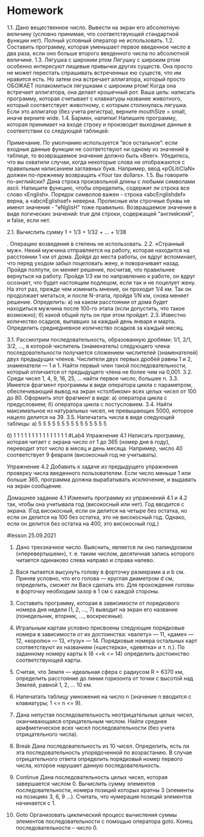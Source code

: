 # Homework
1.1. Дано вещественное число. Вывести на экран его абсолютную величину (условно принимая,
что соответствующей стандартной функции нет). Полный условный оператор не использовать.
1.2. Составить программу, которая уменьшает первое введенное число в два раза, если оно
больше второго введенного числа по абсолютной величине.
1.3. Лягушка с широким ртом
Лягушку с широким ртом особенно интересуют пищевые привычки других существ.
Она просто не может перестать спрашивать встреченных ею существ, что им нравится есть. Но
затем она встречает аллигатора, который просто ОБОЖАЕТ полакомиться лягушками с широким
ртом!
Когда она встречает аллигатора, она делает крошечный рот.
Ваша цель: написать программу, которая считывает с клавиатуры название животного, который
соответствует животному, с которым столкнулась лягушка.
Если это аллигатор (без учета регистра), верните mouthSize = small, иначе верните wide.
1.4. Бармен, напитки!
Напишите программу, которая принимает на входе строку и производит выходные данные в
соответствии со следующей таблицей:

Примечание. По умолчанию используется “все остальное”: если входные данные функции не
соответствуют ни одному из значений в таблице, то возвращаемое значение должно быть
«Beer».
Убедитесь, что вы охватили случаи, когда некоторые слова не отображаются с правильным
написанием заглавных букв. Например, ввод «pOLitiCIaN» должен по-прежнему возвращать
«Your tax dollars».
1.5. Вы говорите по-английски?
Дана строка произвольной длины с любыми символами ascii. Напишите функцию, чтобы
определить, содержит ли строка все слово «English».
Порядок символов важен - строка «abcEnglishdef» верна, а «abcnEglishsef» неверна.
Прописные или строчные буквы не имеют значения - "eNglisH" тоже правильно.
Возвращаемое значение в виде логических значений: true для строки, содержащей
"английский", и false, если нет.

2.1. Вычислить сумму 1 + 1/3 + 1/32 + ... + 1/38

. Операцию возведения в степень не использовать.
2.2. «Странный муж». Некий мужчина отправляется на работу, которая находится на расстоянии 1
км от дома. Дойдя до места работы, он вдруг вспоминает, что перед уходом забыл поцеловать
жену, и поворачивает назад. Пройдя полпути, он меняет решение, посчитав, что правильнее
вернуться на работу. Пройдя 1/3 км по направлению к работе, он вдруг осознает, что будет
настоящим подлецом, если так и не поцелует жену. На этот раз, прежде чем изменить мнение, он
проходит 1/4 км. Так он продолжает метаться, и после N-этапа, пройдя 1/N км, снова меняет
решение. Определить:
а) на каком расстоянии от дома будет находиться мужчина после 100-го этапа (если допустить, что
такое возможно);
б) какой общий путь он при этом пройдет.
2.3. Известно количество осадков, выпавших за каждый день января и марта. Определить
среднедневное количество осадков за каждый месяц.

3.1. Рассмотрим последовательность, образованную дробями: 1/1, 2/1, 3/2, ..., в которой
числитель (знаменатель) следующего члена последовательности получается сложением
числителей (знаменателей) двух предыдущих членов. Числители двух первых дробей равны 1 и 2,
знаменатели — 1 и 1. Найти первый член такой последовательности, который отличается от
предыдущего члена не более чем на 0,001.
3.2. Среди чисел 1, 4, 9, 16, 25, ... найти первое число, большее n.
3.3. Имеется фрагмент программы в виде оператора цикла с параметром, обеспечивающий вывод
на экран «столбиком» всех целых чисел от 100 до 80. Оформить этот фрагмент в виде:
а) оператора цикла с предусловием;
б) оператора цикла с постусловием.
3.4. Найти максимальное из натуральных чисел, не превышающих 5000, которое нацело делится
на 39.
3.5. Напечатать числа в виде следующей таблицы:
а) 5
5 5
5 5 5
5 5 5 5
5 5 5 5 5

б) 1 1 1 1 1
1 1 1 1
1 1 1
1 1
1
#Lab4
Упражнение 4.1 Написать программу, которая читает с экрана число от 1
до 365 (номер дня в году), переводит этот число в месяц и день месяца.
Например, число 40 соответствует 9 февраля (високосный год не учитывать).

Упражнение 4.2 Добавить к задаче из предыдущего упражнения
проверку числа введенного пользователем. Если число меньше 1 или больше
365, программа должна вырабатывать исключение, и выдавать на экран
сообщение.

Домашнее задание 4.1 Изменить программу из упражнений 4.1 и 4.2 так,
чтобы она учитывала год (високосный или нет). Год вводится с экрана. (Год
високосный, если он делится на четыре без остатка, но если он делится на 100
без остатка, это не високосный год. Однако, если он делится без остатка на 400,
это високосный год.)

#lesson 25.09.2021
1. Дано трехзначное число. Выяснить, является ли оно палиндромом («перевертышем»), т. е.
таким числом, десятичная запись которого читается одинаково слева направо и справа налево.
2. Вася пытается высунуть голову в форточку размерами a и b см. Приняв условно, что его голова
— круглая диаметром d см, определить, сможет ли Вася сделать это. Для прохождения головы в
форточку необходим зазор в 1 см с каждой стороны.

3. Составить программу, которая в зависимости от порядкового номера дня недели (1, 2, ..., 7)
выводит на экран его название (понедельник, вторник, ..., воскресенье).
4. Игральным картам условно присвоены следующие порядковые номера в зависимости от их
достоинства: «валету» — 11, «даме» — 12, «королю» — 13, «тузу» — 14. Порядковые номера
остальных карт соответствуют их названиям («шестерка», «девятка» и т. п.). По заданному номеру
карты k (6 <=k <= 14) определить достоинство соответствующей карты.

5. Считая, что Земля — идеальная сфера с радиусом R = 6370 км, определить расстояние до линии
горизонта от точки с высотой над Землей, равной 1, 2, ... 10 км.
6. Напечатать таблицу умножения на число n (значение n вводится с клавиатуры; 1 <= n <= 9).

7. Дана непустая последовательность неотрицательных целых чисел, оканчивающаяся
отрицательным числом. Найти среднее арифметическое всех чисел последовательности (без
учета отрицательного числа).

8. Break
Дана последовательность из 10 чисел. Определить, есть ли эта последовательность
упорядоченной по возрастанию. В случае отрицательного ответа определить порядковый номер
первого числа, которое нарушает данную последовательность.

10. Continue
Дана последовательность целых чисел, которая завершается числом 0. Вычислить сумму
элементов последовательности, номера позиций которых кратны 3 (элементы на позициях 3, 6, 9
...). Считать, что нумерация позиций элементов начинается с 1.
   
11. Goto
Организовать циклический процесс вычисления суммы элементов последовательности с
помощью оператора goto. Конец последовательности – число 0.
